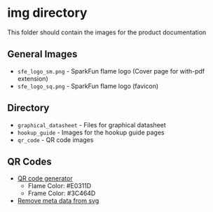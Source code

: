 img directory
====================
This folder should contain the images for the product documentation

## General Images
* `sfe_logo_sm.png` - SparkFun flame logo (Cover page for with-pdf extension)
* `sfe_logo_sq.png` - SparkFun flame logo (favicon)

## Directory
* `graphical_datasheet` - Files for graphical datasheet
* `hookup_guide` - Images for the hookup guide pages
* `qr_code` - QR code images

## QR Codes
* [QR code generator](https://qrgenerator.org/)
	* Flame Color: #E0311D
	* Frame Color: #3C464D
* [Remove meta data from svg](https://jakearchibald.github.io/svgomg/)
